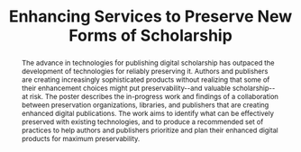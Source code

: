 ---
abstract: The advance in technologies for publishing digital scholarship has outpaced
  the development of technologies for reliably preserving it. Authors and publishers
  are creating increasingly sophisticated products without realizing that some of
  their enhancement choices might put preservability--and valuable scholarship--at
  risk. The poster describes the in-progress work and findings of a collaboration
  between preservation organizations, libraries, and publishers that are creating
  enhanced digital publications. The work aims to identify what can be effectively
  preserved with existing technologies, and to produce a recommended set of practices
  to help authors and publishers prioritize and plan their enhanced digital products
  for maximum preservability.
creators:
- Doerr, Susan
- Wittenberg, Kate
- Van Dyck, Craig
- Millman, David
- Hanson, Karen
date: null
document_url: https://services.phaidra.univie.ac.at/api/object/o:1079778/download
grand_parent: iPRES
institutions: []
keywords: []
landing_page_url: https://phaidra.univie.ac.at/o:1079778
language: eng
layout: publication
license: CC BY 4.0 International
notes_url: null
parent: iPRES 2019
presentation_url: null
publication_type: poster
size: 148090
source_name: iPRES
title: 'Enhancing Services to Preserve New Forms of Scholarship '
year: 2019
---